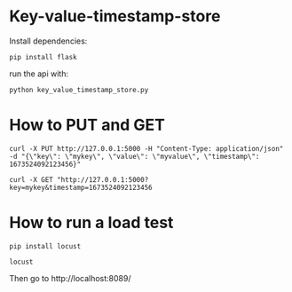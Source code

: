 # Key-value-timestamp-store

Install dependencies:
```
pip install flask
```

run the api with:
```
python key_value_timestamp_store.py
```

# How to PUT and GET
```
curl -X PUT http://127.0.0.1:5000 -H "Content-Type: application/json" -d "{\"key\": \"mykey\", \"value\": \"myvalue\", \"timestamp\": 1673524092123456}"

curl -X GET "http://127.0.0.1:5000?key=mykey&timestamp=1673524092123456
```
# How to run a load test

```
pip install locust

locust
```

Then go to http://localhost:8089/
